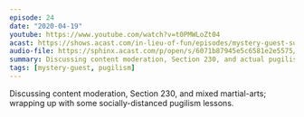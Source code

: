 ```yaml
---
episode: 24
date: "2020-04-19"
youtube: https://www.youtube.com/watch?v=t0PMWLoZt04
acast: https://shows.acast.com/in-lieu-of-fun/episodes/mystery-guest-sunday-with-carrie-cordero-and-yorick
audio-file: https://sphinx.acast.com/p/open/s/6071b87945e5c6581e2e5575/e/61113b7b54d00a00130ebaac/media.mp3
summary: Discussing content moderation, Section 230, and actual pugilism
tags: [mystery-guest, pugilism]
---
```

Discussing content moderation, Section 230, and mixed martial-arts; wrapping up with some socially-distanced pugilism lessons.

